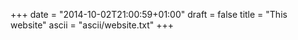 +++
date = "2014-10-02T21:00:59+01:00"
draft = false
title = "This website"
ascii = "ascii/website.txt"
+++

